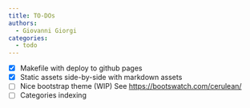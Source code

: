 ```yaml
---
title: TO-DOs
authors:
  - Giovanni Giorgi
categories:
  - todo
---
```

- [X] Makefile with deploy to github pages
- [X] Static assets side-by-side with markdown assets 
- [ ] Nice bootstrap theme (WIP) See https://bootswatch.com/cerulean/
- [ ] Categories indexing